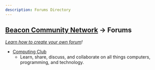 ```yaml
---
description: Forums Directory
---
```


## [Beacon Community Network](/) -> Forums

_[Learn how to create your own forum](/pages/beaconny.net/start-a-new-forum)!_

- [Computing Club](http://computing.beaconny.net)
  - Learn, share, discuss, and collaborate on all things computers, programming, and technology.
